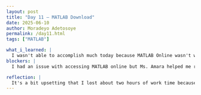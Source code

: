 ```yaml
---
layout: post
title: "Day 11 – MATLAB Download"
date: 2025-06-10
author: Moradeyo Adetosoye
permalink: /day11.html
tags: ["MATLAB"]

what_i_learned: |
  I wasn't able to accomplish much today because MATLAB Online wasn't working so my graduate mentor and I were trying to figure something out.  After a while we decided that I should just sign up for the 30 day free trial and use that to get the download link. It took a while to download it, but after a while, it was successful. I had to leave shortly after though, because of some persoanl issues.
blockers: |
  I had an issue with accessing MATLAB online but Ms. Amara helped me resolve that.

reflection: |
  It's a bit upsetting that I lost about two hours of work time because MATLab online was down for me, because I like to have these little races with one of my team members to see who gets further faster, so that significantly delayed me. I had to leave shortly after the issue was solved though, and it was fun working from home. I didn't accomplish much though, so it was fun but unproductive.
---
```

